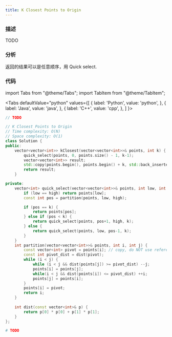 ```yaml
---
title: K Closest Points to Origin
---
```


### 描述

TODO

### 分析

返回的结果可以是任意顺序，用 Quick select.

### 代码

import Tabs from "@theme/Tabs";
import TabItem from "@theme/TabItem";

<Tabs
defaultValue="python"
values={[
{ label: 'Python', value: 'python', },
{ label: 'Java', value: 'java', },
{ label: 'C++', value: 'cpp', },
]
}>
<TabItem value="java">

```java
// TODO
```

</TabItem>
<TabItem value="cpp">

```cpp
// K Closest Points to Origin
// Time complexity: O(N)
// Space complexity: O(1)
class Solution {
public:
    vector<vector<int>> kClosest(vector<vector<int>>& points, int k) {
        quick_select(points, 0, points.size() - 1, k-1);
        vector<vector<int>> result;
        std::copy(points.begin(), points.begin() + k, std::back_inserter(result));
        return result;
    }

private:
    vector<int> quick_select(vector<vector<int>>& points, int low, int high, int k) {
        if (low == high) return points[low];
        const int pos = partition(points, low, high);

        if (pos == k) {
            return points[pos];
        } else if (pos < k) {
            return quick_select(points, pos+1, high, k);
        } else {
            return quick_select(points, low, pos-1, k);
        }
    }
    int partition(vector<vector<int>>& points, int i, int j) {
        const vector<int> pivot = points[i]; // copy, do NOT use reference!
        const int pivot_dist = dist(pivot);
        while (i < j) {
            while (i < j && dist(points[j]) >= pivot_dist) --j;
            points[i] = points[j];
            while(i < j && dist(points[i]) <= pivot_dist) ++i;
            points[j] = points[i];
        }
        points[i] = pivot;
        return i;
    }
    
    int dist(const vector<int>& p) {
        return p[0] * p[0] + p[1] * p[1];
    }
};
```

</TabItem>

<TabItem value="python">

```python
# TODO
```

</TabItem>
</Tabs>
